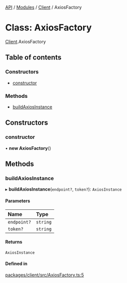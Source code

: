 [API](../API.md) / [Modules](../modules.md) / [Client](../modules/Client.md) / AxiosFactory

# Class: AxiosFactory

[Client](../modules/Client.md).AxiosFactory

## Table of contents

### Constructors

- [constructor](Client.AxiosFactory.md#constructor)

### Methods

- [buildAxiosInstance](Client.AxiosFactory.md#buildaxiosinstance)

## Constructors

### constructor

• **new AxiosFactory**()

## Methods

### buildAxiosInstance

▸ **buildAxiosInstance**(`endpoint?`, `token?`): `AxiosInstance`

#### Parameters

| Name | Type |
| :------ | :------ |
| `endpoint?` | `string` |
| `token?` | `string` |

#### Returns

`AxiosInstance`

#### Defined in

[packages/client/src/AxiosFactory.ts:5](https://github.com/logion-network/logion-api/blob/main/packages/client/src/AxiosFactory.ts#L5)
